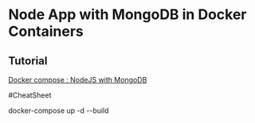 # Node App with MongoDB in Docker Containers

Tutorial
---------

[Docker compose : NodeJS with MongoDB](https://www.bogotobogo.com/DevOps/Docker/Docker-Compose-Node-MongoDB.php) 

#CheatSheet

docker-compose up -d --build

